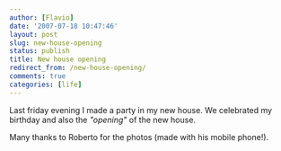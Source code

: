 ```yaml
---
author: [Flavio]
date: '2007-07-18 10:47:46'
layout: post
slug: new-house-opening
status: publish
title: New house opening
redirect_from: /new-house-opening/
comments: true
categories: [life]
---
```


Last friday evening I made a party in my new house. We celebrated my birthday
and also the _"opening"_ of the new house.

Many thanks to Roberto for the photos (made with his mobile phone!).

